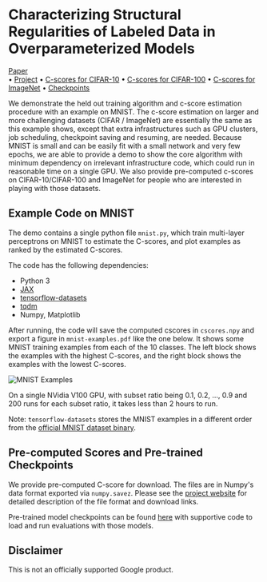 # Characterizing Structural Regularities of Labeled Data in Overparameterized Models

[Paper](https://arxiv.org/abs/2002.03206)	
&bull; [Project](https://pluskid.github.io/structural-regularity/)
&bull; [C-scores for CIFAR-10](https://pluskid.github.io/structural-regularity/cscores/cifar10-cscores-orig-order.npz)
&bull; [C-scores for CIFAR-100](https://pluskid.github.io/structural-regularity/cscores/cifar100-cscores-orig-order.npz)
&bull; [C-scores for ImageNet](https://pluskid.github.io/structural-regularity/cscores/imagenet-cscores-with-filename.npz)
&bull; [Checkpoints](https://github.com/google-research/heldout-influence-estimation)


We demonstrate the held out training algorithm and c-score estimation procedure 
with an example on MNIST. The c-score estimation on larger and more challenging datasets
(CIFAR / ImageNet) are essentially the same as this example shows, except that extra infrastructures
such as GPU clusters, job scheduling, checkpoint saving and resuming, are needed.
Because MNIST is small and can be easily fit with a small network and very few epochs, 
we are able to provide a demo to show the core algorithm with minimum dependency on 
irrelevant infrastructure code, which could run in reasonable time on a single GPU. 
We also provide pre-computed c-scores on CIFAR-10/CIFAR-100 and ImageNet for people
who are interested in playing with those datasets.

## Example Code on MNIST

The demo contains a single python file `mnist.py`, which train multi-layer perceptrons on MNIST
to estimate the C-scores, and plot examples as ranked by the estimated C-scores.

The code has the following dependencies:

- Python 3
- [JAX](https://github.com/google/jax)
- [tensorflow-datasets](https://www.tensorflow.org/datasets)
- [tqdm](https://github.com/tqdm/tqdm)
- Numpy, Matplotlib

After running, the code will save the computed cscores in `cscores.npy` and
export a figure in `mnist-examples.pdf` like the one below. It shows some MNIST 
training examples from each of the 10 classes. 
The left block shows the examples with the highest C-scores,
and the right block shows the examples with the lowest C-scores.

![MNIST Examples](mnist-examples.png)

On a single NVidia V100 GPU, with subset ratio being 0.1, 0.2, ..., 0.9
and 200 runs for each subset ratio, it takes less than 2 hours to run.

Note: `tensorflow-datasets` stores the MNIST examples in a different order
from the [official MNIST dataset binary](http://yann.lecun.com/exdb/mnist/).

## Pre-computed Scores and Pre-trained Checkpoints

We provide pre-computed C-score for download. The files are in Numpy's data format exported via `numpy.savez`. Please see
the [project website](https://pluskid.github.io/structural-regularity/) for detailed description of the file format
and download links.

Pre-trained model checkpoints can be found [here](https://github.com/google-research/heldout-influence-estimation) with
supportive code to load and run evaluations with those models.


## Disclaimer

This is not an officially supported Google product.

